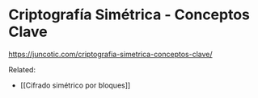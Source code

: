 # Criptografía Simétrica - Conceptos Clave

https://juncotic.com/criptografia-simetrica-conceptos-clave/

Related:
- [[Cifrado simétrico por bloques]]

